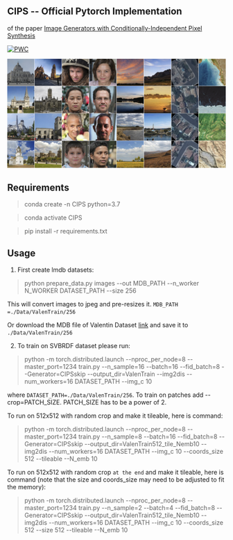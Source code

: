 ## CIPS -- Official Pytorch Implementation 

of the paper [Image Generators with Conditionally-Independent Pixel Synthesis](https://arxiv.org/abs/2011.13775)

[![PWC](https://img.shields.io/endpoint.svg?url=https://paperswithcode.com/badge/image-generators-with-conditionally/image-generation-on-lsun-churches-256-x-256)](https://paperswithcode.com/sota/image-generation-on-lsun-churches-256-x-256?p=image-generators-with-conditionally)

![Teaser](doc/teaser_img.jpg)

## Requirements

> conda create -n CIPS python=3.7

> conda activate CIPS

> pip install -r requirements.txt

## Usage

1) First create lmdb datasets:

> python prepare_data.py images --out MDB_PATH --n_worker N_WORKER DATASET_PATH --size 256

This will convert images to jpeg and pre-resizes it. `MDB_PATH =./Data/ValenTrain/256`

Or download the MDB file of Valentin Dataset [link](https://drive.google.com/drive/folders/1xFAdBcJiC9KLkPjEC5UkcjEa1OcLTXEk?usp=sharing) and save it to `./Data/ValenTrain/256`

2) To train on SVBRDF dataset please run:

> python -m torch.distributed.launch --nproc_per_node=8 --master_port=1234 train.py --n_sample=16 --batch=16 --fid_batch=8 --Generator=CIPSskip --output_dir=ValenTrain --img2dis --num_workers=16 DATASET_PATH --img_c 10

where `DATASET_PATH=./Data/ValenTrain/256`. To train on patches add --crop=PATCH_SIZE. PATCH_SIZE has to be a power of 2.


To run on 512x512 with random crop and make it tileable, here is command:

> python -m torch.distributed.launch --nproc_per_node=8 --master_port=1234 train.py --n_sample=8 --batch=16 --fid_batch=8 --Generator=CIPSskip --output_dir=ValenTrain512_tile_Nemb10 --img2dis --num_workers=16 DATASET_PATH --img_c 10 --coords_size 512 --tileable --N_emb 10

To run on 512x512 with random crop `at the end` and make it tileable, here is command (note that the size and coords_size may need to be adjusted to fit the memory):

> python -m torch.distributed.launch --nproc_per_node=8 --master_port=1234 train.py --n_sample=2 --batch=4 --fid_batch=8 --Generator=CIPSskip --output_dir=ValenTrain512_tile_Nemb10 --img2dis --num_workers=16 DATASET_PATH --img_c 10 --coords_size 512 --size 512 --tileable --N_emb 10
